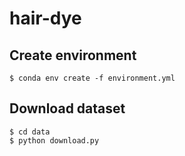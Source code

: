 # hair-dye

## Create environment

```
$ conda env create -f environment.yml
```

## Download dataset

```
$ cd data
$ python download.py
```
